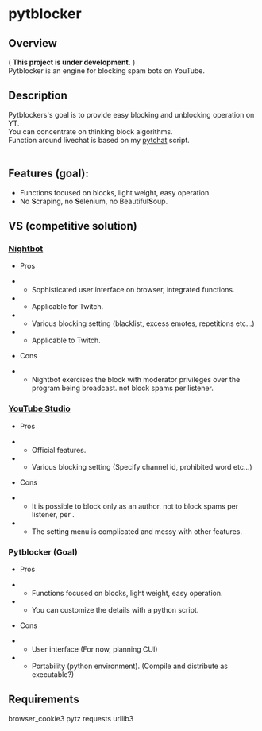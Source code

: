 # pytblocker
## Overview
( **This project is under development.** )<br>
Pytblocker is an engine for blocking spam bots on YouTube.

## Description
Pytblockers's goal is to provide easy blocking and unblocking operation on YT.<br>
You can concentrate on thinking block algorithms.<br>
Function around livechat is based on my [pytchat](https://github.com/taizan-hokuto/pytchat) script.
<br>
<br>

## Features (goal):
+ Functions focused on blocks, light weight, easy operation.
+ No **S**craping, no **S**elenium, no Beautiful**S**oup.

## VS (competitive solution)

### [Nightbot](https://nightbot.tv/)
+ Pros 
+ + Sophisticated user interface on browser, integrated functions.
+ + Applicable for Twitch.
+ + Various blocking setting (blacklist, excess emotes, repetitions etc...)
+ + Applicable to Twitch.

+ Cons
+ + Nightbot exercises the block with moderator privileges
over the program being broadcast.
not block spams per listener.

### [YouTube Studio](https://studio.youtube.com)
+ Pros 
+ + Official features.
+ + Various blocking setting (Specify channel id, prohibited word etc...)

+ Cons
+ + It is possible to block only as an author.
not to block spams per listener, per .
+ + The setting menu is complicated and messy with other features.

### Pytblocker (Goal)
+ Pros 
+ + Functions focused on blocks, light weight, easy operation.
+ + You can customize the details with a python script.

+ Cons
+ + User interface (For now, planning CUI)
+ + Portability (python environment). 
(Compile and distribute as executable?)


## Requirements
browser_cookie3
pytz
requests
urllib3



